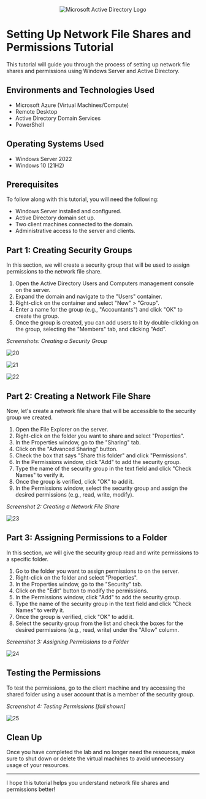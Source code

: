 <p align="center">
<img src="https://i.imgur.com/pU5A58S.png" alt="Microsoft Active Directory Logo"/>
</p>

<h1>Setting Up Network File Shares and Permissions Tutorial</h1>
This tutorial will guide you through the process of setting up network file shares and permissions using Windows Server and Active Directory. <br />



<h2>Environments and Technologies Used</h2>

- Microsoft Azure (Virtual Machines/Compute)
- Remote Desktop
- Active Directory Domain Services
- PowerShell

<h2>Operating Systems Used </h2>

- Windows Server 2022
- Windows 10 (21H2)

## Prerequisites

To follow along with this tutorial, you will need the following:

- Windows Server installed and configured.
- Active Directory domain set up.
- Two client machines connected to the domain.
- Administrative access to the server and clients.

## Part 1: Creating Security Groups

In this section, we will create a security group that will be used to assign permissions to the network file share.

1. Open the Active Directory Users and Computers management console on the server.
2. Expand the domain and navigate to the "Users" container.
3. Right-click on the container and select "New" > "Group".
4. Enter a name for the group (e.g., "Accountants") and click "OK" to create the group.
5. Once the group is created, you can add users to it by double-clicking on the group, selecting the "Members" tab, and clicking "Add".

*Screenshots: Creating a Security Group*

![20](https://github.com/carlos-m-romero/NetworkFileSharesAndPermissions/assets/148396073/b5552a1f-09a9-4c9a-b0f3-2a5f3be398a9)

![21](https://github.com/carlos-m-romero/NetworkFileSharesAndPermissions/assets/148396073/1fa86e15-03e2-433d-b58a-e37d6486021f)

![22](https://github.com/carlos-m-romero/NetworkFileSharesAndPermissions/assets/148396073/950476f5-ee53-4be0-8c45-93177b9bcf20)



## Part 2: Creating a Network File Share

Now, let's create a network file share that will be accessible to the security group we created.

1. Open the File Explorer on the server.
2. Right-click on the folder you want to share and select "Properties".
3. In the Properties window, go to the "Sharing" tab.
4. Click on the "Advanced Sharing" button.
5. Check the box that says "Share this folder" and click "Permissions".
6. In the Permissions window, click "Add" to add the security group.
7. Type the name of the security group in the text field and click "Check Names" to verify it.
8. Once the group is verified, click "OK" to add it.
9. In the Permissions window, select the security group and assign the desired permissions (e.g., read, write, modify).

*Screenshot 2: Creating a Network File Share*

![23](https://github.com/carlos-m-romero/NetworkFileSharesAndPermissions/assets/148396073/71450a1a-81b0-40f3-9a43-35b8e1f7b0cd)


## Part 3: Assigning Permissions to a Folder

In this section, we will give the security group read and write permissions to a specific folder.

1. Go to the folder you want to assign permissions to on the server.
2. Right-click on the folder and select "Properties".
3. In the Properties window, go to the "Security" tab.
4. Click on the "Edit" button to modify the permissions.
5. In the Permissions window, click "Add" to add the security group.
6. Type the name of the security group in the text field and click "Check Names" to verify it.
7. Once the group is verified, click "OK" to add it.
8. Select the security group from the list and check the boxes for the desired permissions (e.g., read, write) under the "Allow" column.


*Screenshot 3: Assigning Permissions to a Folder*


![24](https://github.com/carlos-m-romero/NetworkFileSharesAndPermissions/assets/148396073/dd14e6ed-0f48-427a-8ff5-d142600d0a93)


## Testing the Permissions

To test the permissions, go to the client machine and try accessing the shared folder using a user account that is a member of the security group.

*Screenshot 4: Testing Permissions [fail shown]*

![25](https://github.com/carlos-m-romero/NetworkFileSharesAndPermissions/assets/148396073/18726c45-ff33-41d7-ab6a-77f20161b32b)



## Clean Up

Once you have completed the lab and no longer need the resources, make sure to shut down or delete the virtual machines to avoid unnecessary usage of your resources.

---

I hope this tutorial helps you understand network file shares and permissions better!
